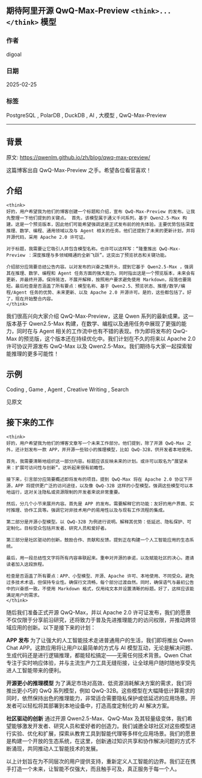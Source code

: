 ## 期待阿里开源 QwQ-Max-Preview `<think>...</think>` 模型   
              
### 作者              
digoal              
              
### 日期              
2025-02-25              
              
### 标签              
PostgreSQL , PolarDB , DuckDB , AI , 大模型 , QwQ-Max-Preview   
              
----              
              
## 背景       
  
原文: https://qwenlm.github.io/zh/blog/qwq-max-preview/  
  
这篇博客出自 QwQ-Max-Preview 之手。希望各位看官喜欢！  
  
## 介绍  
```  
<think>  
好的，用户希望我为他们的博客创建一个标题和介绍，宣布 QwQ-Max-Preview 的发布。让我先整理一下他们提到的关键点。 首先，该模型属于通义千问系列，基于 Qwen2.5-Max 构建。这是一个预览版本，因此他们可能希望强调这是正式发布前的抢先体验。主要优势包括深度推理、数学、编程、通用领域以及与 Agent 相关的任务。他们还提到了未来的更新计划，并将开源代码，采用 Apache 2.0 许可证。  
  
对于标题，我需要让它吸引人并包含模型名称。也许可以这样写：“隆重推出 QwQ-Max-Preview ：深度推理与多领域精通的全新飞跃”。这突出了预览状态和关键功能。  
  
介绍部分应简要总结公告内容。以对发布的兴奋之情开头，提到它基于 Qwen2.5-Max ，强调其在推理、数学、编程和 Agent 任务方面的强大能力。同时指出这是一个预览版本，未来会有更新，并最终开源。保持简洁，不展开解释，按照用户要求避免使用 Markdown，段落也要简短。最后检查是否涵盖了所有要点：模型名称、基于 Qwen2.5、预览状态、推理/数学/编程/Agent 任务的优势、未来更新、以及 Apache 2.0 开源许可。是的，这些都包括了。好了，现在开始整合内容。  
</think>  
```  
  
我们很高兴向大家介绍 QwQ-Max-Preview，这是 Qwen 系列的最新成果。这一版本基于 Qwen2.5-Max 构建，在数学、编程以及通用任务中展现了更强的能力，同时在与 Agent 相关的工作流中也有不错的表现。作为即将发布的 QwQ-Max 的预览版，这个版本还在持续优化中。我们计划在不久的将来以 Apache 2.0 许可协议开源发布 QwQ-Max 以及 Qwen2.5-Max。我们期待与大家一起探索智能推理的更多可能性！  
  
  
## 示例  
Coding , Game , Agent , Creative Writing , Search   
  
见原文  
  
## 接下来的工作  
```  
<think>  
好的，用户希望我为他们的博客文章写一个未来工作部分。他们提到，除了开源 QwQ-Max 之外，还计划发布一款 APP，并开源一些较小的推理模型，比如 QwQ-32B，供开发者本地使用。  
  
首先，我需要清晰地组织这一部分内容。标题应该反映未来的计划。或许可以取名为“展望未来：扩展可访问性与创新”。这听起来很有前瞻性。  
  
接下来，引言部分应简要概述即将发布的项目。提到 QwQ-Max 将在 Apache 2.0 协议下开源，APP 将提供更广泛的访问途径，以及像 QwQ-32B 这样的小型模型。强调这些模型可以本地运行，这对关注隐私或资源限制的开发者来说非常重要。  
  
然后，分几个小节来展开内容。首先是 APP 的发布。需要解释它的功能：友好的用户界面、实时推理、协作工具等。强调它对非技术用户的易用性以及与现有工作流程的集成。  
  
第二部分是开源小型模型。以 QwQ-32B 为例进行说明。解释其优势：低延迟、隐私保护、可定制化。目标受众包括开发者、研究人员和爱好者。  
  
第三部分是社区驱动的创新。鼓励合作、贡献和反馈。提到正在构建一个人工智能应用的生态系统。  
  
最后，用一段总结性文字将所有内容串联起来。重申对开源的承诺，以及赋能社区的决心。邀请读者加入这段旅程。  
  
检查是否涵盖了所有要点：APP、小型模型、开源、Apache 许可、本地使用、不同受众。避免过多技术术语，但保持专业性。确保行文流畅，每个部分过渡自然。同时，确保语气与最初公告中的兴奋感一致。不使用 Markdown 格式，仅用纯文本并设置清晰的标题。好了，这样应该能满足用户的需求。  
</think>  
```  
  
随后我们准备正式开源 QwQ-Max，并以 Apache 2.0 许可证发布，我们的愿景不仅仅限于分享前沿研究，还将致力于普及先进推理能力的访问权限，并推动跨领域应用的创新。以下是接下来的计划：  
  
<b>APP 发布</b> 为了让强大的人工智能技术走进普通用户的生活，我们即将推出 Qwen Chat APP。这款应用将让用户以最简单的方式与 AI 模型互动，无论是解决问题、生成代码还是进行逻辑推理，都能轻松搞定——无需任何技术背景。Qwen Chat 专注于实时响应体验，并与主流生产力工具无缝衔接，让全球用户随时随地享受先进人工智能带来的便利。  
  
<b>开源更小的推理模型</b> 为了满足市场对高效、低资源消耗解决方案的需求，我们将推出更小巧的 QwQ 系列模型，例如 QwQ-32B。这些模型在大幅降低计算需求的同时，依然保持出色的推理能力，非常适合需要隐私保护或低延迟的应用场景。开发者可以轻松将其部署到本地设备中，打造高度定制化的 AI 解决方案。  
  
<b>社区驱动的创新</b> 通过开源 Qwen2.5-Max、QwQ-Max 及其轻量级变体，我们希望能够激发开发者、研究人员和爱好者的创造力。我们诚邀全球社区对这些模型进行实验、优化和扩展，探索从教育工具到智能代理等多样化应用场景。我们的愿景是构建一个开放的生态系统，在这里，创新通过知识共享和协作解决问题的方式不断涌现，共同推动人工智能技术的发展。  
  
以上计划旨在为不同层次的用户提供支持，重新定义人工智能的边界。我们正在携手打造一个未来，让智能不仅强大，而且触手可及，真正服务于每一个人。  
  
